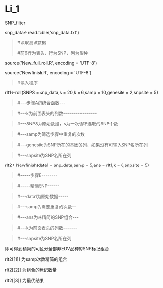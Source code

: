 # Li_1
SNP_filter 

snp_data<-read.table('snp_data.txt')
>  
>#读取测试数据
>
>#前6行为表头，行为SNP，列为品种
>
source('New_full_roll.R', encoding = 'UTF-8')
> 
source('Newfinish.R', encoding = 'UTF-8')

>#读入程序

rlt1<-roll(SNPS = snp_data,s = 20,k = 6,samp = 10,genesite = 2,snpsite = 5)

>  #---步骤A的统合函数---
 
>  #---k为前面表头的列数-----------------
	
>  #---SNPS为原始数据，s为一次循环选取的SNP个数
	
>  #---samp为筛选步骤中重复的次数
	
>  #---genesite为SNP所在的基因的列，如果没有可输入SNP名所在列
	
>  #---snpsite为SNP名所在列
>
rlt2<-Newfinish(data1 = snp_data,samp = 5,ans = rlt1,k = 6,snpsite = 5)
 
 >  #-----步骤B--------
 
 > #-----精简SNP------
	
  >#---data1为原始数据-----
	
  >#---samp为需要重复的次数--
	
 > #---ans为未精简的SNP组合---
	
  >#---k为前面表头的列数-------
	
  >#---snpsite为SNP名所在列
 >
 即可得到精简的可区分全部非EDV品种的SNP标记组合
 
 rlt2[[1]] 为samp次数精简的组合
 
 rlt2[[2]] 为组合的标记数量
 
 rlt2[[3]] 为最优结果
